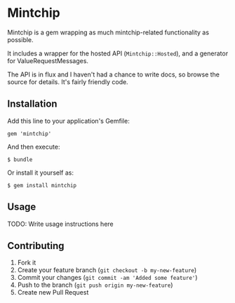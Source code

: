 # Mintchip

Mintchip is a gem wrapping as much mintchip-related functionality
as possible.

It includes a wrapper for the hosted API (`Mintchip::Hosted`), and
a generator for ValueRequestMessages.

The API is in flux and I haven't had a chance to write docs, so 
browse the source for details. It's fairly friendly code.

## Installation

Add this line to your application's Gemfile:

    gem 'mintchip'

And then execute:

    $ bundle

Or install it yourself as:

    $ gem install mintchip

## Usage

TODO: Write usage instructions here

## Contributing

1. Fork it
2. Create your feature branch (`git checkout -b my-new-feature`)
3. Commit your changes (`git commit -am 'Added some feature'`)
4. Push to the branch (`git push origin my-new-feature`)
5. Create new Pull Request
